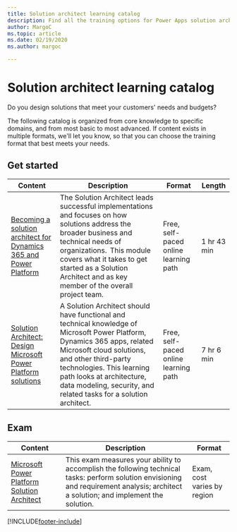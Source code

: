 ```yaml
---
title: Solution architect learning catalog
description: Find all the training options for Power Apps solution architects
author: MargoC
ms.topic: article
ms.date: 02/19/2020
ms.author: margoc

---
```


# Solution architect learning catalog

Do you design solutions that meet your customers' needs and budgets?

The following catalog is organized from core knowledge to specific domains, and from most basic to most advanced. If content exists in multiple formats, we'll let you know, so that you can choose the training format that best meets your needs.

## Get started<a name="get-started"></a>

| Content | Description | Format | Length |
|---------|-------------|--------|--------|
| [Becoming a solution architect for Dynamics 365 and Power Platform](/training/modules/becoming-solution-architect/) |The Solution Architect leads successful implementations and focuses on how solutions address the broader business and technical needs of organizations.  This module covers what it takes to get started as a Solution Architect and as key member of the overall project team. | Free, self-paced online learning path| 1 hr 43 min |
| [Solution Architect: Design Microsoft Power Platform solutions](/training/paths/solution-architect-data/) |A Solution Architect should have functional and technical knowledge of Microsoft Power Platform, Dynamics 365 apps, related Microsoft cloud solutions, and other third-party technologies. This learning path looks at architecture, data modeling, security, and related tasks for a solution architect. |Free, self-paced online learning path| 7 hr 6 min |

## Exam<a name="exam"></a>

| Content | Description | Format |
|---------|-------------|--------|
| [Microsoft Power Platform Solution Architect](/certifications/exams/pl-600)| This exam measures your ability to accomplish the following technical tasks: perform solution envisioning and requirement analysis; architect a solution; and implement the solution. | Exam, cost varies by region |

[!INCLUDE[footer-include](../includes/footer-banner.md)]
